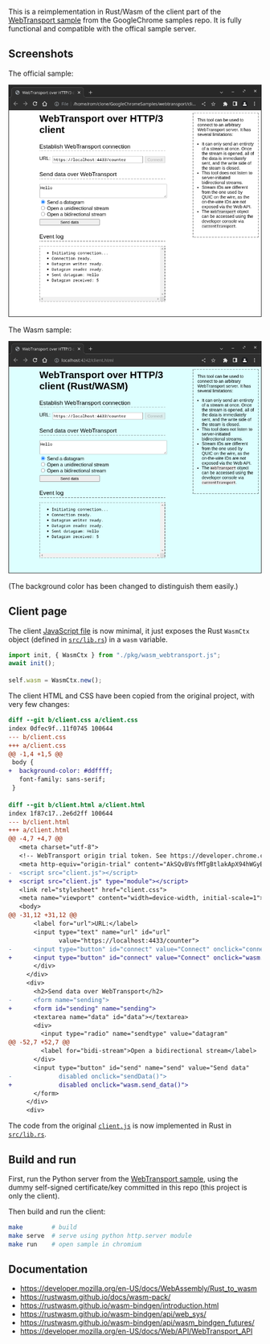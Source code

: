 This is a reimplementation in Rust/Wasm of the client part of the
[WebTransport sample] from the GoogleChrome samples repo. It is fully functional
and compatible with the offical sample server.

[WebTransport sample]: https://github.com/GoogleChrome/samples/tree/gh-pages/webtransport

## Screenshots

The official sample:

![Javascript sample](assets/webtransport_javascript.png)

The Wasm sample:

![Wasm sample](assets/webtransport_wasm.png)

(The background color has been changed to distinguish them easily.)

## Client page

The client [JavaScript file](client.js) is now minimal, it just exposes the Rust
`WasmCtx` object (defined in [`src/lib.rs`](src/lib.rs)) in a `wasm` variable.

```javascript
import init, { WasmCtx } from "./pkg/wasm_webtransport.js";
await init();

self.wasm = WasmCtx.new();
```

The client HTML and CSS have been copied from the original project, with very
few changes:

```diff
diff --git b/client.css a/client.css
index 0dfec9f..11f0745 100644
--- b/client.css
+++ a/client.css
@@ -1,4 +1,5 @@
 body {
+  background-color: #ddffff;
   font-family: sans-serif;
 }
 
diff --git b/client.html a/client.html
index 1f87c17..2e6d2ff 100644
--- b/client.html
+++ a/client.html
@@ -4,7 +4,7 @@
   <meta charset="utf-8">
   <!-- WebTransport origin trial token. See https://developer.chrome.com/origintrials/#/view_trial/793759434324049921 -->
   <meta http-equiv="origin-trial" content="AkSQvBVsfMTgBtlakApX94hWGyBPQJXerRc2Aq8g/sKTMF+yG62+bFUB2yIxaK1furrNH3KNNeJV00UZSZHicw4AAABceyJvcmlnaW4iOiJodHRwczovL2dvb2dsZWNocm9tZS5naXRodWIuaW86NDQzIiwiZmVhdHVyZSI6IldlYlRyYW5zcG9ydCIsImV4cGlyeSI6MTY0Mzc1OTk5OX0=">
-  <script src="client.js"></script>
+  <script src="client.js" type="module"></script>
   <link rel="stylesheet" href="client.css">
   <meta name="viewport" content="width=device-width, initial-scale=1">
   <body>
@@ -31,12 +31,12 @@
       <label for="url">URL:</label>
       <input type="text" name="url" id="url"
              value="https://localhost:4433/counter">
-      <input type="button" id="connect" value="Connect" onclick="connect()">
+      <input type="button" id="connect" value="Connect" onclick="wasm.connect()">
       </div>
     </div>
     <div>
       <h2>Send data over WebTransport</h2>
-      <form name="sending">
+      <form id="sending" name="sending">
       <textarea name="data" id="data"></textarea>
       <div>
         <input type="radio" name="sendtype" value="datagram"
@@ -52,7 +52,7 @@
         <label for="bidi-stream">Open a bidirectional stream</label>
       </div>
       <input type="button" id="send" name="send" value="Send data"
-             disabled onclick="sendData()">
+             disabled onclick="wasm.send_data()">
       </form>
     </div>
     <div>
```

The code from the original [`client.js`] is now implemented in Rust in
[`src/lib.rs`](src/lib.rs).

[`client.js`]: https://github.com/GoogleChrome/samples/blob/2bb27d915e3cbfe5ba4fc80fe4922baca16db703/webtransport/client.js

## Build and run

First, run the Python server from the [WebTransport sample], using the dummy
self-signed certificate/key committed in this repo (this project is only the
client).

Then build and run the client:

```bash
make        # build
make serve  # serve using python http.server module
make run    # open sample in chromium
```

## Documentation

 - <https://developer.mozilla.org/en-US/docs/WebAssembly/Rust_to_wasm>
 - <https://rustwasm.github.io/docs/wasm-pack/>
 - <https://rustwasm.github.io/wasm-bindgen/introduction.html>
 - <https://rustwasm.github.io/wasm-bindgen/api/web_sys/>
 - <https://rustwasm.github.io/wasm-bindgen/api/wasm_bindgen_futures/>
 - <https://developer.mozilla.org/en-US/docs/Web/API/WebTransport_API>
